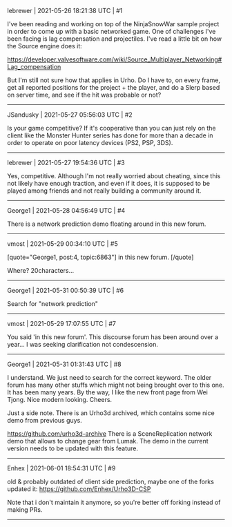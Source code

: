 lebrewer | 2021-05-26 18:21:38 UTC | #1

I've been reading and working on top of the NinjaSnowWar sample project in order to come up with a basic networked game. One of challenges I've been facing is lag compensation and projectiles. I've read a little bit on how the Source engine does it:

https://developer.valvesoftware.com/wiki/Source_Multiplayer_Networking#Lag_compensation

But I'm still not sure how that applies in Urho. Do I have to, on every frame, get all reported positions for the project + the player, and do a Slerp based on server time, and see if the hit was probable or not?

-------------------------

JSandusky | 2021-05-27 05:56:03 UTC | #2

Is your game competitive? If it's cooperative than you can just rely on the client like the Monster Hunter series has done for more than a decade in order to operate on poor latency devices (PS2, PSP, 3DS).

-------------------------

lebrewer | 2021-05-27 19:54:36 UTC | #3

Yes, competitive. Although I'm not really worried about cheating, since this not likely have enough traction, and even if it does, it is supposed to be played among friends and not really building a community around it.

-------------------------

George1 | 2021-05-28 04:56:49 UTC | #4

There is a network prediction demo floating around in this new forum.

-------------------------

vmost | 2021-05-29 00:34:10 UTC | #5

[quote="George1, post:4, topic:6863"]
in this new forum.
[/quote]

Where?
20characters...

-------------------------

George1 | 2021-05-31 00:50:39 UTC | #6



Search for "network prediction"

-------------------------

vmost | 2021-05-29 17:07:55 UTC | #7

You said 'in this new forum'. This discourse forum has been around over a year... I was seeking clarification not condescension.

-------------------------

George1 | 2021-05-31 01:31:43 UTC | #8

I understand. We just need to search for the correct keyword.  The older forum has many other stuffs which might not being brought over to this one. It has been many years.   By the way, I like the new front page from Wei Tjong. Nice modern looking.
Cheers.

Just a side note.  There is an Urho3d archived, which contains some nice demo from previous guys.

https://github.com/urho3d-archive
There is a SceneReplication network demo that allows to change gear from Lumak.  The demo in the current version needs to be updated with this feature.

-------------------------

Enhex | 2021-06-01 18:54:31 UTC | #9

old & probably outdated of client side prediction, maybe one of the forks updated it:
https://github.com/Enhex/Urho3D-CSP

Note that i don't maintain it anymore, so you're better off forking instead of making PRs.

-------------------------


